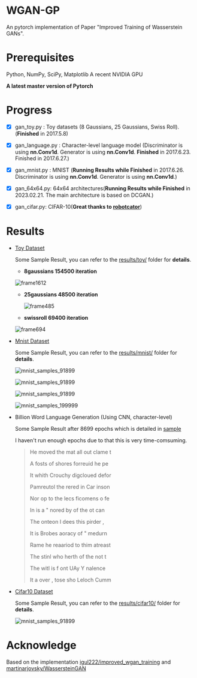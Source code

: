 # WGAN-GP
An pytorch implementation of Paper "Improved Training of Wasserstein GANs".

# Prerequisites

Python, NumPy, SciPy, Matplotlib
A recent NVIDIA GPU

**A latest master version of Pytorch**

# Progress

- [x] gan_toy.py : Toy datasets (8 Gaussians, 25 Gaussians, Swiss Roll).(**Finished** in 2017.5.8)

- [x] gan_language.py : Character-level language model (Discriminator is using **nn.Conv1d**. Generator is using **nn.Conv1d**. **Finished** in 2017.6.23. Finished in 2017.6.27.)


- [x] gan_mnist.py : MNIST (**Running Results while Finished** in 2017.6.26. Discriminator is using **nn.Conv1d**. Generator is using **nn.Conv1d**.)

- [x] gan_64x64.py: 64x64 architectures(**Running Results while Finished** in 2023.02.21. The main architecture is based on DCGAN.)

- [x] gan_cifar.py: CIFAR-10(**Great thanks to [robotcator](https://github.com/caogang/wgan-gp/pull/18)**)

# Results

- [Toy Dataset](results/toy/)

  Some Sample Result, you can refer to the [results/toy/](results/toy/) folder for **details**.

  - **8gaussians 154500 iteration**

  ![frame1612](imgs/8gaussians_frame1545.jpg)

  - **25gaussians 48500 iteration**

    ![frame485](imgs/25gaussians_frame485.jpg)

  - **swissroll 69400 iteration**

  ![frame694](imgs/swissroll_frame694.jpg)

- [Mnist Dataset](results/mnist/)

  Some Sample Result, you can refer to the [results/mnist/](results/mnist/) folder for **details**.

  ![mnist_samples_91899](imgs/mnist_samples_91899.png)

  ![mnist_samples_91899](imgs/mnist_samples_92299.png)

  ![mnist_samples_91899](imgs/mnist_samples_92499.png)

  ![mnist_samples_199999](imgs/mnist_samples_199999.png)

- Billion Word Language Generation (Using CNN, character-level)

  Some Sample Result after 8699 epochs which is detailed in [sample](imgs/lang_samples_8699.txt)

  I haven't run enough epochs due to that this is very time-comsuming.

  > He moved the mat all out clame t
  >
  > A fosts of shores forreuid he pe
  >
  > It whith Crouchy digcloued defor
  >
  > Pamreutol the rered in Car inson
  >
  > Nor op to the lecs ficomens o fe
  >
  > In is a " nored by of the ot can
  >
  > The onteon I dees this pirder , 
  >
  > It is Brobes aoracy of " medurn 
  >
  > Rame he reaariod to thim atreast
  >
  > The stinl who herth of the not t
  >
  > The witl is f ont UAy Y nalence 
  >
  > It a over , tose sho Leloch Cumm

- [Cifar10 Dataset](results/cifar10/)

  Some Sample Result, you can refer to the [results/cifar10/](results/cifar10/) folder for **details**.

  ![mnist_samples_91899](imgs/cifar10_samples_80099.jpg)

# Acknowledge

Based on the implementation [igul222/improved_wgan_training](https://github.com/igul222/improved_wgan_training) and [martinarjovsky/WassersteinGAN](https://github.com/martinarjovsky/WassersteinGAN)
